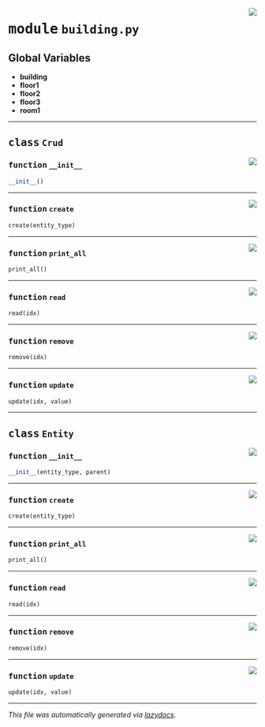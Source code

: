 <!-- markdownlint-disable -->

<a href="../building.py#L0"><img align="right" style="float:right;" src="https://img.shields.io/badge/-source-cccccc?style=flat-square"></a>

# <kbd>module</kbd> `building.py`




**Global Variables**
---------------
- **building**
- **floor1**
- **floor2**
- **floor3**
- **room1**


---

## <kbd>class</kbd> `Crud`




<a href="../building.py#L2"><img align="right" style="float:right;" src="https://img.shields.io/badge/-source-cccccc?style=flat-square"></a>

### <kbd>function</kbd> `__init__`

```python
__init__()
```








---

<a href="../building.py#L8"><img align="right" style="float:right;" src="https://img.shields.io/badge/-source-cccccc?style=flat-square"></a>

### <kbd>function</kbd> `create`

```python
create(entity_type)
```





---

<a href="../building.py#L30"><img align="right" style="float:right;" src="https://img.shields.io/badge/-source-cccccc?style=flat-square"></a>

### <kbd>function</kbd> `print_all`

```python
print_all()
```





---

<a href="../building.py#L13"><img align="right" style="float:right;" src="https://img.shields.io/badge/-source-cccccc?style=flat-square"></a>

### <kbd>function</kbd> `read`

```python
read(idx)
```





---

<a href="../building.py#L22"><img align="right" style="float:right;" src="https://img.shields.io/badge/-source-cccccc?style=flat-square"></a>

### <kbd>function</kbd> `remove`

```python
remove(idx)
```





---

<a href="../building.py#L16"><img align="right" style="float:right;" src="https://img.shields.io/badge/-source-cccccc?style=flat-square"></a>

### <kbd>function</kbd> `update`

```python
update(idx, value)
```






---

## <kbd>class</kbd> `Entity`




<a href="../building.py#L42"><img align="right" style="float:right;" src="https://img.shields.io/badge/-source-cccccc?style=flat-square"></a>

### <kbd>function</kbd> `__init__`

```python
__init__(entity_type, parent)
```








---

<a href="../building.py#L8"><img align="right" style="float:right;" src="https://img.shields.io/badge/-source-cccccc?style=flat-square"></a>

### <kbd>function</kbd> `create`

```python
create(entity_type)
```





---

<a href="../building.py#L30"><img align="right" style="float:right;" src="https://img.shields.io/badge/-source-cccccc?style=flat-square"></a>

### <kbd>function</kbd> `print_all`

```python
print_all()
```





---

<a href="../building.py#L13"><img align="right" style="float:right;" src="https://img.shields.io/badge/-source-cccccc?style=flat-square"></a>

### <kbd>function</kbd> `read`

```python
read(idx)
```





---

<a href="../building.py#L22"><img align="right" style="float:right;" src="https://img.shields.io/badge/-source-cccccc?style=flat-square"></a>

### <kbd>function</kbd> `remove`

```python
remove(idx)
```





---

<a href="../building.py#L16"><img align="right" style="float:right;" src="https://img.shields.io/badge/-source-cccccc?style=flat-square"></a>

### <kbd>function</kbd> `update`

```python
update(idx, value)
```








---

_This file was automatically generated via [lazydocs](https://github.com/ml-tooling/lazydocs)._
